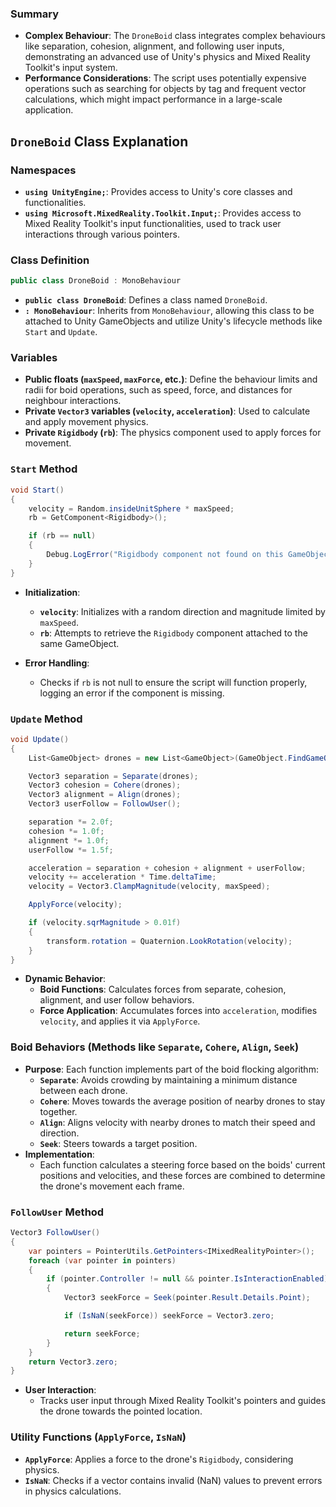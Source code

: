 ### Summary

- **Complex Behaviour**: The `DroneBoid` class integrates complex behaviours like separation, cohesion, alignment, and following user inputs, demonstrating an advanced use of Unity's physics and Mixed Reality Toolkit's input system.
- **Performance Considerations**: The script uses potentially expensive operations such as searching for objects by tag and frequent vector calculations, which might impact performance in a large-scale application.

## `DroneBoid` Class Explanation

### Namespaces

- **`using UnityEngine;`**: Provides access to Unity's core classes and functionalities.
- **`using Microsoft.MixedReality.Toolkit.Input;`**: Provides access to Mixed Reality Toolkit's input functionalities, used to track user interactions through various pointers.

### Class Definition

```C#
public class DroneBoid : MonoBehaviour
```

- **`public class DroneBoid`**: Defines a class named `DroneBoid`.
- **`: MonoBehaviour`**: Inherits from `MonoBehaviour`, allowing this class to be attached to Unity GameObjects and utilize Unity's lifecycle methods like `Start` and `Update`.

### Variables

- **Public floats (`maxSpeed`, `maxForce`, etc.)**: Define the behaviour limits and radii for boid operations, such as speed, force, and distances for neighbour interactions.
- **Private `Vector3` variables (`velocity`, `acceleration`)**: Used to calculate and apply movement physics.
- **Private `Rigidbody` (`rb`)**: The physics component used to apply forces for movement.

### `Start` Method

```C#
void Start()
{
    velocity = Random.insideUnitSphere * maxSpeed;
    rb = GetComponent<Rigidbody>();

    if (rb == null)
    {
        Debug.LogError("Rigidbody component not found on this GameObject");
    }
}
```

- **Initialization**:
    
    - **`velocity`**: Initializes with a random direction and magnitude limited by `maxSpeed`.
    - **`rb`**: Attempts to retrieve the `Rigidbody` component attached to the same GameObject.
- **Error Handling**:
    
    - Checks if `rb` is not null to ensure the script will function properly, logging an error if the component is missing.

### `Update` Method

```C#
void Update()
{
    List<GameObject> drones = new List<GameObject>(GameObject.FindGameObjectsWithTag("Destroy"));

    Vector3 separation = Separate(drones);
    Vector3 cohesion = Cohere(drones);
    Vector3 alignment = Align(drones);
    Vector3 userFollow = FollowUser();

    separation *= 2.0f;
    cohesion *= 1.0f;
    alignment *= 1.0f;
    userFollow *= 1.5f;

    acceleration = separation + cohesion + alignment + userFollow;
    velocity += acceleration * Time.deltaTime;
    velocity = Vector3.ClampMagnitude(velocity, maxSpeed);

    ApplyForce(velocity);

    if (velocity.sqrMagnitude > 0.01f)
    {
        transform.rotation = Quaternion.LookRotation(velocity);
    }
}
```

- **Dynamic Behavior**:
    - **Boid Functions**: Calculates forces from separate, cohesion, alignment, and user follow behaviors.
    - **Force Application**: Accumulates forces into `acceleration`, modifies `velocity`, and applies it via `ApplyForce`.

### Boid Behaviors (Methods like `Separate`, `Cohere`, `Align`, `Seek`)

- **Purpose**: Each function implements part of the boid flocking algorithm:
    - **`Separate`**: Avoids crowding by maintaining a minimum distance between each drone.
    - **`Cohere`**: Moves towards the average position of nearby drones to stay together.
    - **`Align`**: Aligns velocity with nearby drones to match their speed and direction.
    - **`Seek`**: Steers towards a target position.
- **Implementation**:
    - Each function calculates a steering force based on the boids' current positions and velocities, and these forces are combined to determine the drone's movement each frame.

### `FollowUser` Method

```C#
Vector3 FollowUser()
{
    var pointers = PointerUtils.GetPointers<IMixedRealityPointer>();
    foreach (var pointer in pointers)
    {
        if (pointer.Controller != null && pointer.IsInteractionEnabled)
        {
            Vector3 seekForce = Seek(pointer.Result.Details.Point);

            if (IsNaN(seekForce)) seekForce = Vector3.zero;

            return seekForce;
        }
    }
    return Vector3.zero;
}
```

- **User Interaction**:
    - Tracks user input through Mixed Reality Toolkit's pointers and guides the drone towards the pointed location.

### Utility Functions (`ApplyForce`, `IsNaN`)

- **`ApplyForce`**: Applies a force to the drone's `Rigidbody`, considering physics.
- **`IsNaN`**: Checks if a vector contains invalid (NaN) values to prevent errors in physics calculations.
